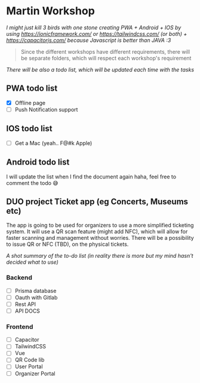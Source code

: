 # Martin Workshop

*I might just kill 3 birds with one stone creating PWA + Android + IOS by using https://ionicframework.com/ or https://tailwindcss.com/ (or both) + https://capacitorjs.com/ because Javascript is better than JAVA :3*

>Since the different workshops have different requirements, there will be separate folders, which will respect each workshop's requirement

*There will be also a todo list, which will be updated each time with the tasks*

## PWA todo list 
- [x] Offline page
- [ ] Push Notification support
## IOS todo list
- [ ] Get a Mac (yeah.. F@#k Apple)
## Android todo list

I will update the list when I find the document again haha, feel free to comment the todo 😅


## DUO project Ticket app (eg Concerts, Museums etc) 

The app is going to be used for organizers to use a more simplified ticketing system. It will use a QR scan feature (might add NFC), which will allow for faster scanning and management without worries. There will be a possibility to issue QR or NFC (TBD), on the physical tickets.

*A shot summary of the to-do list (in reality there is more but my mind hasn't decided what to use)*
### **Backend**

- [ ] Prisma database
- [ ] Oauth with Gitlab
- [ ] Rest API
- [ ] API DOCS
  
### **Frontend**
- [ ] Capacitor
- [ ] TailwindCSS
- [ ] Vue
- [ ] QR Code lib
- [ ] User Portal
- [ ] Organizer Portal